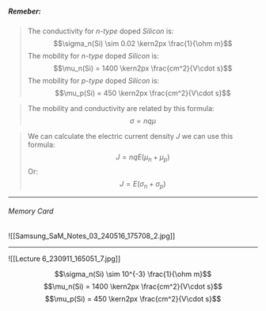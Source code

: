 ##### ***Remeber***:

> The conductivity for *n-type* doped *Silicon* is:$$\sigma_n(Si) \sim 0.02 \kern2px \frac{1}{\ohm m}$$The mobility for *n-type* doped *Silicon* is:$$\mu_n(Si) = 1400 \kern2px \frac{cm^2}{V\cdot s}$$The mobility for *p-type* doped *Silicon* is:$$\mu_p(Si) = 450 \kern2px  \frac{cm^2}{V\cdot s}$$

> The mobility and conductivity are related by this formula:$$\sigma = nq \mu$$

> We can calculate the electric current density $J$ we can use this formula:$$J = nqE \left(\mu_n + \mu_p\right)$$Or:$$J = E \left(\sigma_n + \sigma_p\right)$$

----
###### Memory Card
![[Samsung_SaM_Notes_03_240516_175708_2.jpg]]

---

![[Lecture 6_230911_165051_7.jpg]]

$$\sigma_n(Si) \sim 10^{-3} \frac{1}{\ohm m}$$
$$\mu_n(Si) = 1400 \kern2px \frac{cm^2}{V\cdot s}$$
$$\mu_p(Si) = 450 \kern2px  \frac{cm^2}{V\cdot s}$$

